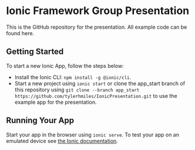 # Ionic Framework Group Presentation
This is the GitHub repository for the presentation. All example code can be found here.

## Getting Started
To start a new Ionic App, follow the steps below:

- Install the Ionic CLI: `npm install -g @ionic/cli`.
- Start a new project using `ionic start` or clone the app_start branch of this repository using `git clone --branch app_start https://github.com/tylerhmiles/IonicPresentation.git` to use the example app for the presentation.

## Running Your App
Start your app in the browser using `ionic serve`. To test your app on an emulated device see [the Ionic documentation](https://ionicframework.com/docs/developing/previewing).